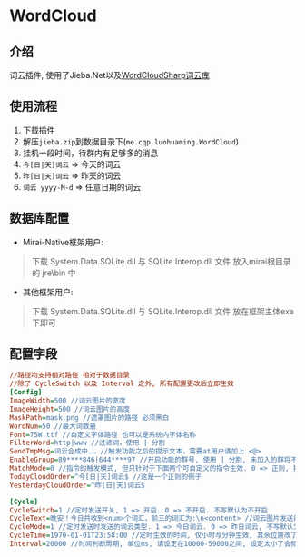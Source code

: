 # WordCloud

## 介绍
词云插件, 使用了Jieba.Net以及[WordCloudSharp词云库](https://github.com/AmmRage/WordCloudSharp)

## 使用流程
1. 下载插件
2. 解压`jieba.zip`到数据目录下(`me.cqp.luohuaming.WordCloud`)
3. 挂机一段时间，待群内有足够多的消息
4. `今[日|天]词云` => 今天的词云
5. `昨[日|天]词云` => 昨天的词云
6. `词云 yyyy-M-d` => 任意日期的词云

## 数据库配置
- Mirai-Native框架用户:
> 下载 System.Data.SQLite.dll 与 SQLite.Interop.dll 文件 放入mirai根目录的 jre\bin 中

- 其他框架用户:
> 下载 System.Data.SQLite.dll 与 SQLite.Interop.dll 文件 放在框架主体exe下即可

## 配置字段
```ini
//路径均支持相对路径 相对于数据目录
//除了 CycleSwitch 以及 Interval 之外, 所有配置更改后立即生效
[Config]
ImageWidth=500 //词云图片的宽度
ImageHeight=500 //词云图片的高度
MaskPath=mask.png //遮罩图片的路径 必须黑白
WordNum=50 //最大词数量
Font=75W.ttf //自定义字体路径 也可以是系统内字体名称
FilterWord=http|www //过滤词，使用 | 分割
SendTmpMsg=词云合成中…… //触发功能之后的提示文本，需要at用户请加上 <@>
EnableGroup=89****846|644****97 //开启功能的群号, 使用 | 分割, 未加入的群将不会记录消息以及触发指令
MatchMode=0 //指令的触发模式, 但只针对于下面两个可自定义的指令生效. 0 => 正则, 指令必须符合正则的语法. 1 => 模糊匹配, 消息中包含指令将会触发. 2 => 完全匹配
TodayCloudOrder=^今[日|天]词云$ //这是一个正则的例子
YesterdayCloudOrder=^昨[日|天]词云$

[Cycle]
CycleSwitch=1 //定时发送开关, 1 => 开启. 0 => 不开启. 不写默认为不开启
CycleText=晚安！今日共收到<num>个词汇，前三的词汇为:\n<content> //词云图片发送前的前导文本, 不写不会发送, 使用<num>来表示记录了多少个词汇, 使用<content>来表示这里罗列权重最高的前三个词汇
CycleMode=1 //定时发送时发送的词云类型. 1 => 今日词云. 0 => 昨日词云, 不写默认为昨日词云
CycleTime=1970-01-01T23:58:00 //定时生效的时间, 仅小时与分钟生效, 其余位置改了也没用, 但是这个格式必须保留. 不写默认12点触发
Interval=20000 //时间判断周期, 单位ms, 请设定在10000-59000之间, 设定太小了会频繁打开此文件读取触发时间
```
